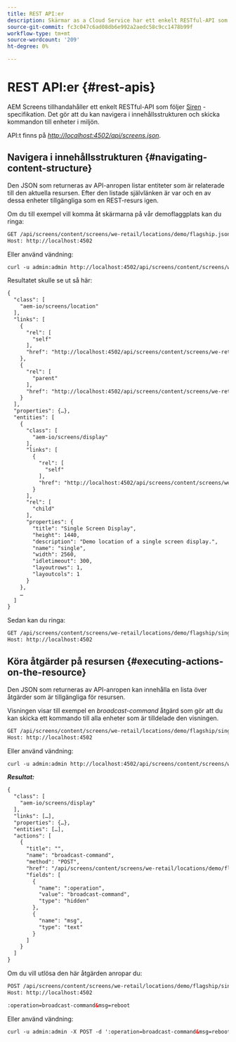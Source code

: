 ```yaml
---
title: REST API:er
description: Skärmar as a Cloud Service har ett enkelt RESTful-API som följer Siren-specifikationen. Följ den här sidan om du vill lära dig hur du navigerar i innehållsstrukturen och skickar kommandon till enheter i miljön.
source-git-commit: fc3c047c6ad08db6e992a2aedc58c9cc1478b99f
workflow-type: tm+mt
source-wordcount: '209'
ht-degree: 0%

---
```


# REST API:er {#rest-apis}

AEM Screens tillhandahåller ett enkelt RESTful-API som följer [Siren](https://github.com/kevinswiber/siren) -specifikation. Det gör att du kan navigera i innehållsstrukturen och skicka kommandon till enheter i miljön.

API:t finns på [*http://localhost:4502/api/screens.json*](http://localhost:4502/api/screens.json).

## Navigera i innehållsstrukturen {#navigating-content-structure}

Den JSON som returneras av API-anropen listar entiteter som är relaterade till den aktuella resursen. Efter den listade självlänken är var och en av dessa enheter tillgängliga som en REST-resurs igen.

Om du till exempel vill komma åt skärmarna på vår demoflaggplats kan du ringa:

```xml
GET /api/screens/content/screens/we-retail/locations/demo/flagship.json HTTP/1.1
Host: http://localhost:4502
```

Eller använd vändning:

```xml
curl -u admin:admin http://localhost:4502/api/screens/content/screens/we-retail/locations/demo/flagship.json
```

Resultatet skulle se ut så här:

```xml
{
  "class": [
    "aem-io/screens/location"
  ],
  "links": [
    {
      "rel": [
        "self"
      ],
      "href": "http://localhost:4502/api/screens/content/screens/we-retail/locations/demo/flagship.json"
    },
    {
      "rel": [
        "parent"
      ],
      "href": "http://localhost:4502/api/screens/content/screens/we-retail/locations/demo.json"
    }
  ],
  "properties": {…},
  "entities": [
    {
      "class": [
        "aem-io/screens/display"
      ],
      "links": [
        {
          "rel": [
            "self"
          ],
          "href": "http://localhost:4502/api/screens/content/screens/we-retail/locations/demo/flagship/single.json"
        }
      ],
      "rel": [
        "child"
      ],
      "properties": {
        "title": "Single Screen Display",
        "height": 1440,
        "description": "Demo location of a single screen display.",
        "name": "single",
        "width": 2560,
        "idletimeout": 300,
        "layoutrows": 1,
        "layoutcols": 1
      }
    },
    …
  ]
}
```

Sedan kan du ringa:

```xml
GET /api/screens/content/screens/we-retail/locations/demo/flagship/single.json HTTP/1.1
Host: http://localhost:4502
```

## Köra åtgärder på resursen {#executing-actions-on-the-resource}

Den JSON som returneras av API-anropen kan innehålla en lista över åtgärder som är tillgängliga för resursen.

Visningen visar till exempel en *broadcast-command* åtgärd som gör att du kan skicka ett kommando till alla enheter som är tilldelade den visningen.

```xml
GET /api/screens/content/screens/we-retail/locations/demo/flagship/single.json HTTP/1.1
Host: http://localhost:4502
```

Eller använd vändning:

```xml
curl -u admin:admin http://localhost:4502/api/screens/content/screens/we-retail/locations/demo/flagship/single.json
```

***Resultat:***

```xml
{
  "class": [
    "aem-io/screens/display"
  ],
  "links": […],
  "properties": {…},
  "entities": […],
  "actions": [
    {
      "title": "",
      "name": "broadcast-command",
      "method": "POST",
      "href": "/api/screens/content/screens/we-retail/locations/demo/flagship/single",
      "fields": [
        {
          "name": ":operation",
          "value": "broadcast-command",
          "type": "hidden"
        },
        {
          "name": "msg",
          "type": "text"
        }
      ]
    }
  ]
}
```

Om du vill utlösa den här åtgärden anropar du:

```xml
POST /api/screens/content/screens/we-retail/locations/demo/flagship/single.json HTTP/1.1
Host: http://localhost:4502

:operation=broadcast-command&msg=reboot
```

Eller använd vändning:

```xml
curl -u admin:admin -X POST -d ':operation=broadcast-command&msg=reboot' http://localhost:4502/api/screens/content/screens/we-retail/locations/demo/flagship/single.json
```
